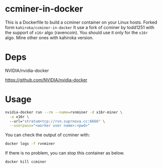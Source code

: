 # ccminer-in-docker

This is a Dockerfile to build a ccminer container on your Linux hosts.
Forked form `kahiroka/ccminer-in-docker`
It use a fork of ccminer by todd1251 with the support of `x16r` algo (ravencoin).
You should use it only for the `x16r` algo.
Mine other ones with kahiroka version.

# Deps

NVIDIA/nvidia-docker

https://github.com/NVIDIA/nvidia-docker

# Usage

```bash
nvidia-docker run --rm --name=rvnminer -d x16r-miner \
  -a x16r \ 
  --url="stratum+tcp://rvn.suprnova.cc:6666" \
  --userpass="<worker user name>:<pwd>"
```

You can check the output of ccminer with:

```bash
docker logs -f rvnminer
```

If there is no problem, you can stop this container as below.

```bash
docker kill ccminer
```
